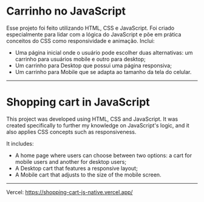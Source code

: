 # Carrinho no JavaScript
Esse projeto foi feito utilizando HTML, CSS e JavaScript. Foi criado especialmente para lidar com a lógica do JavaScript e 
põe em prática conceitos do CSS como responsividade e animação.
Inclui: 

- Uma página inicial onde o usuário pode escolher duas alternativas: um carrinho para usuários mobile e outro para desktop;
- Um carrinho para Desktop que possui uma página responsiva;
- Um carrinho para Mobile que se adapta ao tamanho da tela do celular.

---

# Shopping cart in JavaScript
This project was developed using HTML, CSS and JavaScript. It was created specifically to further my knowledge on JavaScript's
logic, and it also applies CSS concepts such as responsiveness.

It includes:

- A home page where users can choose between two options: a cart for mobile users and another for desktop users;
- A Desktop cart that features a responsive layout;
- A Mobile cart that adjusts to the size of the mobile screen.

---

Vercel: https://shopping-cart-js-native.vercel.app/
